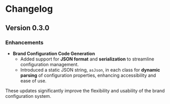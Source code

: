 # Changelog

## Version 0.3.0

### Enhancements

- **Brand Configuration Code Generation**
  - Added support for **JSON format** and **serialization** to streamline configuration management.
  - Introduced a static JSON string, `asJson`, in each class for **dynamic parsing** of configuration properties, enhancing accessibility and ease of use.

These updates significantly improve the flexibility and usability of the brand configuration system.